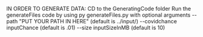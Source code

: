 IN ORDER TO GENERATE DATA:
  CD to the GeneratingCode folder
  Run the generateFiles code by using
    py generateFiles.py 
    with optional arguments 
      --path "PUT YOUR PATH IN HERE" (default is ../input/)
      --covidchance inputChance (default is .01)
      --size inputSizeInMB (default is 10)
  

